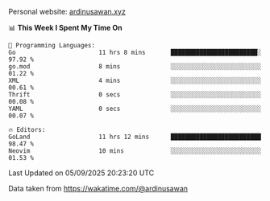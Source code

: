 Personal website: [ardinusawan.xyz](https://ardinusawan.xyz)

<!--START_SECTION:waka-->
📊 **This Week I Spent My Time On** 

```text
💬 Programming Languages: 
Go                       11 hrs 8 mins       ████████████████████████░   97.92 % 
go.mod                   8 mins              ░░░░░░░░░░░░░░░░░░░░░░░░░   01.22 % 
XML                      4 mins              ░░░░░░░░░░░░░░░░░░░░░░░░░   00.61 % 
Thrift                   0 secs              ░░░░░░░░░░░░░░░░░░░░░░░░░   00.08 % 
YAML                     0 secs              ░░░░░░░░░░░░░░░░░░░░░░░░░   00.07 % 

🔥 Editors: 
GoLand                   11 hrs 12 mins      █████████████████████████   98.47 % 
Neovim                   10 mins             ░░░░░░░░░░░░░░░░░░░░░░░░░   01.53 % 
```


 Last Updated on 05/09/2025 20:23:20 UTC
<!--END_SECTION:waka-->
Data taken from https://wakatime.com/@ardinusawan
